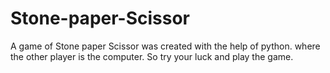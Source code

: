 # Stone-paper-Scissor
A game of Stone paper Scissor was created with the help of python. where the other player is the computer. So try your luck and play the game. 
